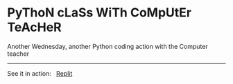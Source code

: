 # PyThoN cLaSs WiTh CoMpUtEr TeAcHeR
Another Wednesday, another Python coding action with the Computer teacher

---
See it in action:
&nbsp;
[Replit](https://go.patin.dev/TAZ91H)
